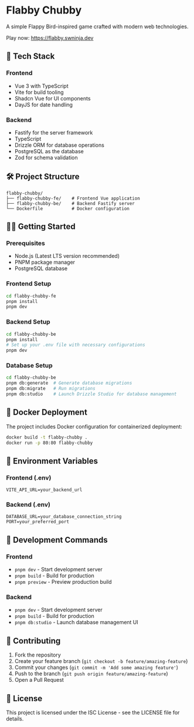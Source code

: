 # Flabby Chubby

A simple Flappy Bird-inspired game crafted with modern web technologies.


Play now: https://flabby.swninja.dev


## 🚀 Tech Stack

### Frontend
- Vue 3 with TypeScript
- Vite for build tooling
- Shadcn Vue for UI components
- DayJS for date handling

### Backend
- Fastify for the server framework
- TypeScript
- Drizzle ORM for database operations
- PostgreSQL as the database
- Zod for schema validation

## 🛠️ Project Structure

```
flabby-chubby/
├── flabby-chubby-fe/    # Frontend Vue application
├── flabby-chubby-be/    # Backend Fastify server
└── Dockerfile           # Docker configuration
```

## 🏃‍♂️ Getting Started

### Prerequisites
- Node.js (Latest LTS version recommended)
- PNPM package manager
- PostgreSQL database

### Frontend Setup
```bash
cd flabby-chubby-fe
pnpm install
pnpm dev
```

### Backend Setup
```bash
cd flabby-chubby-be
pnpm install
# Set up your .env file with necessary configurations
pnpm dev
```

### Database Setup
```bash
cd flabby-chubby-be
pnpm db:generate  # Generate database migrations
pnpm db:migrate   # Run migrations
pnpm db:studio    # Launch Drizzle Studio for database management
```

## 🐳 Docker Deployment

The project includes Docker configuration for containerized deployment:

```bash
docker build -t flabby-chubby .
docker run -p 80:80 flabby-chubby
```

## 🔧 Environment Variables

### Frontend (.env)
```
VITE_API_URL=your_backend_url
```

### Backend (.env)
```
DATABASE_URL=your_database_connection_string
PORT=your_preferred_port
```

## 📝 Development Commands

### Frontend
- `pnpm dev` - Start development server
- `pnpm build` - Build for production
- `pnpm preview` - Preview production build

### Backend
- `pnpm dev` - Start development server
- `pnpm build` - Build for production
- `pnpm db:studio` - Launch database management UI

## 🤝 Contributing

1. Fork the repository
2. Create your feature branch (`git checkout -b feature/amazing-feature`)
3. Commit your changes (`git commit -m 'Add some amazing feature'`)
4. Push to the branch (`git push origin feature/amazing-feature`)
5. Open a Pull Request

## 📄 License

This project is licensed under the ISC License - see the LICENSE file for details.
